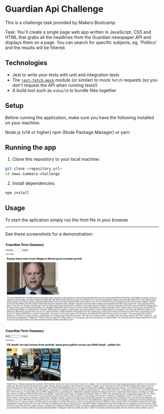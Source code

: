 # Guardian Api Challenge

This is a challenge task provided by Makers Bootcamp

Task:
You'll create a single page web app written in JavaScript, CSS and HTML that grabs all the headlines from the Guardian newspaper API and displays them on a page. You can search for specific subjects, eg. 'Politics' and the results will be filtered.

## Technologies

 * Jest to write your tests with unit and integration tests
 * The [`jest-fetch-mock`](https://www.npmjs.com/package/jest-fetch-mock) module (or
   similar) to mock `fetch` requests (so you don't request the API when running tests!)
 * A build tool such as `esbuild` to bundle files together

## Setup

Before running the application, make sure you have the following installed on your machine:

Node.js (v14 or higher)
npm (Node Package Manager) or yarn

## Running the app

1. Clone this repository to your local machine:

```bash
git clone <repository_url>
cd news-summary-challenge
```

2. Install dependencies:
```bash
npm install
```

## Usage

To start the aplication simply run the html file in your browser

--------------------------------------------------------------------
See these screenshots for a demonstration:

![Technology](./images/Screenshot2023-08-02at11.44.10.png)

![Politics](./images/Screenshot2023-08-02at11.44.35.png)